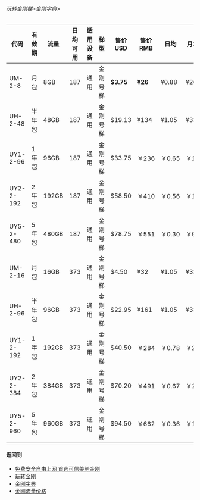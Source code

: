 ###### 玩转金刚梯>金刚字典>
### 
|代码      |有效期|流量  |日均可用|适用设备|梯型   |售价USD|售价RMB|日均  |月均  |年均|
|---------|-----|------|--------------|-------|------|------|-------|-----|-----|-----|
|UM-2-8   |月包  |   8GB|   187|    通用|金刚号梯| <strong>$3.75 </strong> |  <strong>  ¥26</strong> |¥0.88|¥26  |¥315 |
|UH-2-48  |半年包|  48GB|   187|     通用|金刚号梯| $19.13|  ¥134|¥1.05|¥33  |¥268 |
|UY1-2-96 |1年包	|  96GB|   187|     通用|金刚号梯|$33.75|￥236	|￥0.65	|￥19|￥233|
|UY2-2-192|2年包	| 192GB|   187|     通用|金刚号梯|$58.50|￥410	|￥0.56	|￥17|￥202|
|UY5-2-480|5年包	| 480GB|   187|     通用|金刚号梯|$78.75|￥551	|￥0.30	|￥9|￥109|
|UM-2-16  |月包  |  16GB|   373|     通用|金刚号梯| $4.50|    ¥32|¥1.05|¥32  |¥378 |
|UH-2-96  |半年包|  96GB|   373|     通用|金刚号梯| $22.95|  ¥161|¥1.05|¥33  |¥321 |
|UY1-2-192|1年包	| 192GB|   373|     通用|金刚号梯	|$40.50	|￥284	|￥0.78	|￥23|￥280|
|UY2-2-384|2年包	| 384GB|   373|     通用|金刚号梯|$70.20|￥491|￥0.67	|￥20|￥242|
|UY5-2-960|5年包	| 960GB|   373|     通用|金刚号梯|$94.50|￥662|￥0.36	|￥11|￥130|


#### 返回到
- [免费安全自由上网 首选可信美制金刚](https://github.com/a2zitpro/web/blob/master/%E5%BE%80%E5%90%8E%E7%BF%BB.md)
- [玩转金刚](https://github.com/a2zitpro/web/blob/master/LadderFree/A.md)
- [金刚字典](https://github.com/a2zitpro/web/blob/master/LadderFree/kkDictionary/KKDictionary.md)
- [金刚流量价格](https://github.com/a2zitpro/web/blob/master/LadderFree/kkDictionary/Price/KKDTPrice.md)



